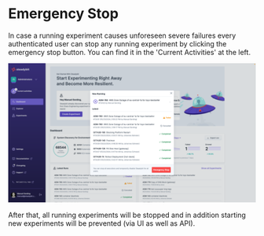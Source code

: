 # Emergency Stop

In case a running experiment causes unforeseen severe failures every authenticated user can stop any running experiment by clicking the emergency stop button. You can find it in the 'Current Activities' at the left.

![Emergency Stop](emergency-stop.png)

After that, all running experiments will be stopped and in addition starting new experiments will be prevented (via UI as well as API).
